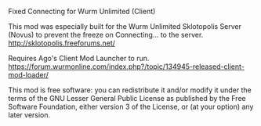 Fixed Connecting for Wurm Unlimited (Client)


This mod was especially built for the Wurm Unlimited Sklotopolis Server (Novus) to prevent the freeze on Connecting... to the server.
http://sklotopolis.freeforums.net/

Requires Ago's Client Mod Launcher to run. https://forum.wurmonline.com/index.php?/topic/134945-released-client-mod-loader/



This mod is free software: you can redistribute it and/or modify it under the terms of the GNU Lesser General Public License as published by the Free Software Foundation, either version 3 of the License, or (at your option) any later version.
